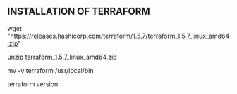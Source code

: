 INSTALLATION OF TERRAFORM
-------------------------
wget "https://releases.hashicorp.com/terraform/1.5.7/terraform_1.5.7_linux_amd64.zip"

unzip terraform_1.5.7_linux_amd64.zip

mv -v terraform /usr/local/bin

terraform version